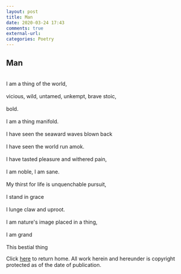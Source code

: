 ```yaml
---
layout: post
title: Man
date: 2020-03-24 17:43
comments: true
external-url:
categories: Poetry
---
```

## Man ##

<br> I am a thing of the world, <br />
<br> vicious, wild, untamed, unkempt, brave stoic, <br />
<br> bold. <br />
<br> I am a thing manifold. <br />
<br> I have seen the seaward waves blown back <br />
<br> I have seen the world run amok.<br/>
<br> I have tasted pleasure and withered pain, <br />
<br> I am noble, I am sane. <br />
<br> My thirst for life is unquenchable pursuit, <br />
<br> I stand in grace <br />
<br> I lunge claw and uproot. <br />
<br> I am nature's image placed in a thing, <br />
<br> I am grand <br />
<br> This bestial thing <br />

Click [here](https://wigdo.github.io/papyrus/) to return home.
All work herein and hereunder is copyright protected as of the date of publication.
